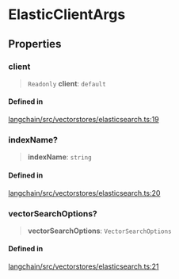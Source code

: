 ElasticClientArgs
=================

Properties[​](#properties "Direct link to Properties")
------------------------------------------------------

### client[​](#client "Direct link to client")

> `Readonly` **client**: `default`

#### Defined in[​](#defined-in "Direct link to Defined in")

[langchain/src/vectorstores/elasticsearch.ts:19](https://github.com/hwchase17/langchainjs/blob/46e1734/langchain/src/vectorstores/elasticsearch.ts#L19)

### indexName?[​](#indexname "Direct link to indexName?")

> **indexName**: `string`

#### Defined in[​](#defined-in-1 "Direct link to Defined in")

[langchain/src/vectorstores/elasticsearch.ts:20](https://github.com/hwchase17/langchainjs/blob/46e1734/langchain/src/vectorstores/elasticsearch.ts#L20)

### vectorSearchOptions?[​](#vectorsearchoptions "Direct link to vectorSearchOptions?")

> **vectorSearchOptions**: `VectorSearchOptions`

#### Defined in[​](#defined-in-2 "Direct link to Defined in")

[langchain/src/vectorstores/elasticsearch.ts:21](https://github.com/hwchase17/langchainjs/blob/46e1734/langchain/src/vectorstores/elasticsearch.ts#L21)